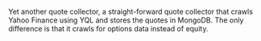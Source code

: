 Yet another quote collector, a straight-forward quote collector that crawls Yahoo Finance using YQL and stores the quotes in MongoDB. The only difference is that it crawls for options data instead of equity.

